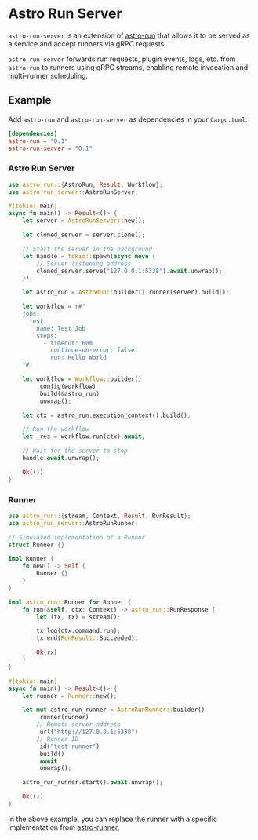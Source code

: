 # Astro Run Server

`astro-run-server` is an extension of [astro-run](https://github.com/panghu-huang/astro-run) that allows it to be served as a service and accept runners via gRPC requests.

`astro-run-server` forwards run requests, plugin events, logs, etc. from `astro-run` to runners using gRPC streams, enabling remote invocation and multi-runner scheduling.

## Example

Add `astro-run` and `astro-run-server` as dependencies in your `Cargo.toml`:

```toml
[dependencies]
astro-run = "0.1"
astro-run-server = "0.1"
```

### Astro Run Server

```rust
use astro_run::{AstroRun, Result, Workflow};
use astro_run_server::AstroRunServer;

#[tokio::main]
async fn main() -> Result<()> {
    let server = AstroRunServer::new();

    let cloned_server = server.clone();

    // Start the server in the background
    let handle = tokio::spawn(async move {
        // Server listening address
        cloned_server.serve("127.0.0.1:5338").await.unwrap();
    });

    let astro_run = AstroRun::builder().runner(server).build();

    let workflow = r#"
    jobs:
      test:
        name: Test Job
        steps:
          - timeout: 60m
            continue-on-error: false
            run: Hello World
    "#;

    let workflow = Workflow::builder()
        .config(workflow)
        .build(&astro_run)
        .unwrap();

    let ctx = astro_run.execution_context().build();

    // Run the workflow
    let _res = workflow.run(ctx).await;

    // Wait for the server to stop
    handle.await.unwrap();

    Ok(())
}
```

### Runner

```rust
use astro_run::{stream, Context, Result, RunResult};
use astro_run_server::AstroRunRunner;

// Simulated implementation of a Runner
struct Runner {}

impl Runner {
    fn new() -> Self {
        Runner {}
    }
}

impl astro_run::Runner for Runner {
    fn run(&self, ctx: Context) -> astro_run::RunResponse {
        let (tx, rx) = stream();

        tx.log(ctx.command.run);
        tx.end(RunResult::Succeeded);

        Ok(rx)
    }
}

#[tokio::main]
async fn main() -> Result<()> {
    let runner = Runner::new();

    let mut astro_run_runner = AstroRunRunner::builder()
        .runner(runner)
        // Remote server address
        .url("http://127.0.0.1:5338")
        // Runner ID
        .id("test-runner")
        .build()
        .await
        .unwrap();

    astro_run_runner.start().await.unwrap();

    Ok(())
}
```

In the above example, you can replace the runner with a specific implementation from [astro-runner](../astro-runner).
